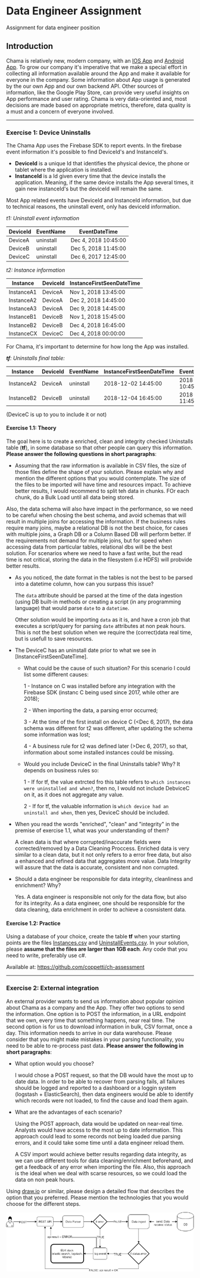 # Data Engineer Assignment
Assignment for data engineer position

## Introduction
Chama is relatively new, modern company, with an [IOS App](https://itunes.apple.com/BR/app/id1228143385?mt=8) and [Android App](https://play.google.com/store/apps/details?id=br.project.pine). 
To grow our company it's imperative that we make a special effort in collecting all information available around the App and make it available for everyone in the company.
Some information about App usage is generated by the our own App and our own backend API. Other sources of information, like the Google Play Store, can provide very useful insights on App performance and user rating.
Chama is very data-oriented and, most decisions are made based on appropriate metrics, therefore, data quality is a must and a concern of everyone involved.

-----

### Exercise 1: Device Uninstalls
The Chama App uses the Firebase SDK to report events. In the firebase event information it's possible to find DeviceId's and InstanceId's. 
 - **DeviceId** is a unique Id that identifies the physical device, the phone or tablet where the application is installed.
 - **InstanceId** is a Id given every time that the device installs the application. Meaning, if the same device installs the App several times, it gain new instanceId's but the deviceId will remain the same.

Most App related events have DeviceId and InstanceId information, but due to technical reasons, the uninstall event, only has deviceId information. 

*t1: Uninstall event information*

|DeviceId|EventName|EventDateTime       |
|--------|---------|--------------------|
|DeviceA |uninstall|Dec 4, 2018 10:45:00|
|DeviceB |uninstall|Dec 5, 2018 11:45:00|
|DeviceC |uninstall|Dec 6, 2017 12:45:00|

*t2: Instance information*

|Instance  |DeviceId|InstanceFirstSeenDateTime|
|----------|--------|-------------------------|
|InstanceA1|DeviceA |Nov 1, 2018 13:45:00     |
|InstanceA2|DeviceA |Dec 2, 2018 14:45:00     |
|InstanceA3|DeviceA |Dec 9, 2018 14:45:00     |
|InstanceB1|DeviceB |Nov 1, 2018 15:45:00     |
|InstanceB2|DeviceB |Dec 4, 2018 16:45:00     |
|InstanceCX|DeviceC |Dec 4, 2018 00:00:00     |

For Chama, it's important to determine for how long the App was installed.

***tf**: Uninstalls final table:*

|Instance  |DeviceId|EventName|InstanceFirstSeenDateTime|EventDateTime       |
|----------|--------|---------|-------------------------|--------------------|
|InstanceA2|DeviceA |uninstall|2018-12-02 14:45:00      |2018-12-04 10:45:00 |
|InstanceB2|DeviceB |uninstall|2018-12-04 16:45:00      |2018-12-05 11:45:00 |

(DeviceC is up to you to include it or not)

#### Exercise 1.1: Theory
The goal here is to create a enriched, clean and integrity checked Uninstalls table (**tf**), in some database so that other people can query this information. **Please answer the following questions in short paragraphs**:

 - Assuming that the raw information is available in CSV files, the size of those files define the shape of your solution. Please explain why and mention the different options that you would contemplate.
The size of the files to be imported will have time and resources impact. To achieve better results, I would recommend to split teh data in chunks. FOr each chunk, do a Bulk Load until all data being stored.

Also, the data schema will also have impact in the performance, so we need to be careful when chosing the best schema, and avoid schemas that will result in multiple joins for accessing the information. If the business rules require many joins, maybe a relational DB is not the best choice, for cases with multiple joins, a Graph DB or a Column Based DB will perform better. If the requirements not demand for multiple joins, but for speed when accessing data from particular tables, relational dbs will be the best solution. For scenarios where we need to have a fast write, but the read time is not critical, storing the data in the filesystem (i.e HDFS) will probvide better results.

 - As you noticed, the date format in the tables is not the best to be parsed into a datetime column, how can you surpass this issue?

    The `data` attribute should be parsed at the time of the data ingestion (using DB built-in methods or creating a script (in any programming language) that would parse `date` to a `datetime`. 

    Other solution would be importing `data` as it is, and have a cron job that executes a script/query for parsing `date` attributes at non peak hours. This is not the best solution when we require the (correct)data real time, but is usefull to save resources.

 - The DeviceC has an uninstall date prior to what we see in [InstanceFirstSeenDateTime].
   - What could be the cause of such situation?
    For this scenario I could list some different causes:

        1 - Instance on C was installed before any integration with the Firebase SDK (instanc C being used since 2017, while other are 2018);
    
        2 - When importing the data, a parsing error occurred;
    
        3 - At the time of the first install on device C (<Dec 6, 2017), the data schema was different for t2 was different, after updating the schema some information was lost;
    
        4 - A business rule for t2 was defined later (>Dec 6, 2017), so that, information about some installed instances could be missing.
   
   - Would you include DeviceC in the final Uninstalls table? Why?
        It depends on business rules so:
        
        1 - If for tf, the value extrcted fro this table refers to `which instances were uninstalled and when?`, then no, I would not include DebviceC on it, as it does not aggregate any value.
        
        2 - If for tf, the valuable information is `which device had an uninstall and when`, then yes, DeviceC should be included.

 - When you read the words "enriched", "clean" and "integrity" in the premise of exercise 1.1, what was your understanding of them?
    
    A clean data is that where corrupted/inaccurate fields were corrected/removed by a Data Cleaning Proccess. Enriched data is very similar to a clean data, but it not only refers to a error free data, but also a enhanced and refined data that aggregates more value. Data Integrity will assure that the data is accurate, consistent and non corrupted.

 - Should a data engineer be responsible for data integrity, cleanliness and enrichment? Why?
    
    Yes. A data engineer is responsible not only for the data flow, but also for its integrity. As a data engineer, one should be responsible for the data cleaning, data enrichment in order to achieve a cosnsistent data. 

#### Exercise 1.2: Practice

Using a database of your choice, create the table **tf** when your starting points are the files [Instances.csv](Instances.csv) and [UninstallEvents.csv](UninstallEvents.csv).
In your solution, please **assume that the files are larger than 1GB each**. Any code that you need to write, preferably use c#.

   Available at: https://github.com/coppetti/ch-assessment

-----

### Exercise 2: External integration
An external provider wants to send us information about popular opinion about Chama as a company and the App. They offer two options to send the information. 
One option is to POST the information, in a URL endpoint that we own, every time that something happens, near real time.
The second option is for us to download information in bulk, CSV format, once a day. 
This information needs to arrive in our data warehouse. Please consider that you might make mistakes in your parsing functionality, you need to be able to re-process past data.
**Please answer the following in short paragraphs**:
 - What option would you choose?

    I would chose a POST request, so that the DB would have the most up to date data. In order to be able to recover from parsing fails, all failures should be logged and reported to a dashboard or a loggin system (logstash + ElasticSearch), then data engineers would be able to identify which records were not loaded, to find the cause and  load them again.
 - What are the advantages of each scenario?

    Using the POST approach, data would be updated on near-real time. Analysts would have access to the most up to date information. This approach could lead to some records not being loaded due parsing errors, and it could take some time until a data engineer reload them.

    A CSV import would achieve better results regarding data integrity, as we can use different tools for data cleaning/enrichment beforehand, and get a feedback of any error when importing the file. Also, this approach is the ideal when we deal with scarse resources, so we could load the data on non peak hours.

Using [draw.io](https://www.draw.io/) or similar, please design a detailed flow that describes the option that you preferred. Please mention the technologies that you would choose for the different steps.

![](diagram.png)